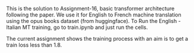 This is the solution to Assignment-16, basic transformer architecture following the paper. We use it for English to French machine translation using the opus books dataset (from huggingface).
To Run the English - Italian  MT training, go to train.ipynb and just run the cells.

The current assignment shows the training process with an aim is to get a train loss less than 1.8.
